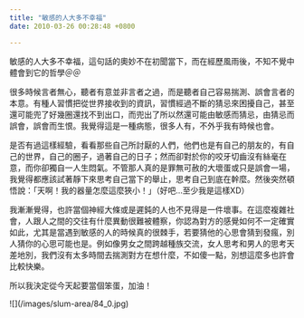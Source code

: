 ```yaml
---
title: "敏感的人大多不幸福"
date: 2010-03-26 00:28:48 +0800

---
```

<p>敏感的人大多不幸福，這句話的奧妙不在初聞當下，而在經歷風雨後，不知不覺中體會到它的哲學＠＠</p><p>很多時候言者無心，聽者有意並非言者之過，而是聽者自己容易揣測、誤會言者的本意。有種人習慣把從世界接收到的資訊，習慣經過不斷的猜忌來困擾自己，甚至還可能兜了好幾圈還找不到出口，而兜出了所以然還可能由敏感而猜忌，由猜忌而誤會，誤會而生恨。我覺得這是一種病態，很多人有，不外乎我有時候也會。</p><p>是否有過這樣經驗，看看那些自己所討厭的人們，他們也是有自己的朋友的，有自己的世界，自己的圈子，過著自己的日子；然而卻對於你的咬牙切齒沒有絲毫在意，而你卻獨自一人生悶氣。不管那人真的是罪無可赦的大壞蛋或只是誤會一場，我覺得都應該試著靜下來思考自己當下的舉止，思考自己到底在幹麼。然後突然頓悟說：「天啊！我的器量怎麼這麼狹小！」（好吧&hellip;至少我是這樣XD）</p><p>我漸漸覺得，也許當個神經大條或是遲鈍的人也不見得是一件壞事。在這麼複雜社會，人跟人之間的交往有什麼異動很難被體察，你認為對方的感覺如何不一定確實如此，尤其是當遇到敏感的人的時候真的很棘手，若要猜他的心思會猜到發瘋，別人猜你的心思可能也是。例如像男女之間跨越種族交流，女人思考和男人的思考天差地別，我們沒有太多時間去揣測對方在想什麼，不如傻一點，別想這麼多也許會比較快樂。</p><p>所以我決定從今天起要當個笨蛋，加油！</p><p>![](/images/slum-area/84_0.jpg)<br /><br /></p>
